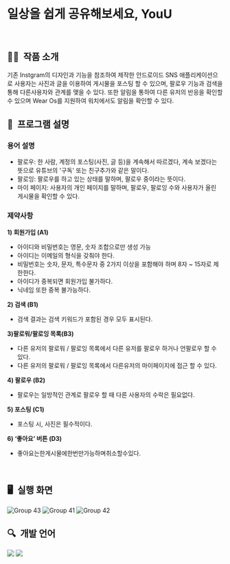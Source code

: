 # 일상을 쉽게 공유해보세요, YouU
<br> 

## ✍🏻&nbsp; 작품 소개
기존 Instgram의 디자인과 기능을 참조하여 제작한 안드로이드 SNS 애플리케이션으로 사용자는 사진과 글을 이용하여 게시물을 포스팅 할 수 있으며, 팔로우 기능과 검색을 통해 다른사용자와 관계를 맺을 수 있다. 
또한 알림을 통하여 다른 유저의 반응을 확인할 수 있으며 Wear Os를 지원하여 워치에서도 알림을 확인할 수 있다.
<br>

## 📍&nbsp; 프로그램 설명

### 용어 설명
- 팔로우: 한 사람, 계정의 포스팅(사진, 글 등)을 계속해서 따르겠다, 계속 보겠다는 뜻으로 유튜브의 '구독' 또는 친구추가와 같은 말이다.
- 팔로잉: 팔로우를 하고 있는 상태를 말하며, 팔로우 중이라는 뜻이다.
- 마이 페이지: 사용자의 개인 페이지를 말하며, 팔로우, 팔로잉 수와 사용자가 올린 게시물을 확인할 수 있다.

### 제약사항
**1) 회원가입 (A1)**
- 아이디와 비밀번호는 영문, 숫자 조합으로만 생성 가능
- 아이디는 이메일의 형식을 갖춰야 한다.
- 비밀번호는 숫자, 문자, 특수문자 중 2가지 이상을 포함해야 하며 8자 ~ 15자로 제한한다.
- 아이디가 중복되면 회원가입 불가하다.
- 닉네임 또한 중복 불가능하다.

**2) 검색 (B1)**
- 검색 결과는 검색 키워드가 포함된 경우 모두 표시된다.

**3)팔로워/팔로잉 목록(B3)**
- 다른 유저의 팔로워 / 팔로잉 목록에서 다른 유저를 팔로우 하거나 언팔로우 할 수 있다.
- 다른 유저의 팔로워 / 팔로잉 목록에서 다른유저의 마이페이지에 접근 할 수 있다.

**4) 팔로우 (B2)**
- 팔로우는 일방적인 관계로 팔로우 할 때 다른 사용자의 수락은 필요없다.

**5) 포스팅 (C1)**
- 포스팅 시, 사진은 필수적이다.

**6) ‘좋아요’ 버튼 (D3)**
- 좋아요는한게시물에한번만가능하며취소할수있다.

<br>

## 🖥&nbsp; 실행 화면

![Group 43](https://user-images.githubusercontent.com/109158497/236520646-fcc29313-2503-4523-b262-f152c5baec6c.png)
![Group 41](https://user-images.githubusercontent.com/109158497/236520293-099d0e3e-7c32-4a7a-b39a-a141dfb17ca7.png)
![Group 42](https://user-images.githubusercontent.com/109158497/236520257-0a76012f-4bfe-4623-9ad9-6f3113d87161.png)


## 🔍&nbsp; 개발 언어
<img src="https://img.shields.io/badge/kotlin-FF7800?style=for-the-badge&logo=Kotlin&logoColor=white"> <img src="https://img.shields.io/badge/android-3DDC84?style=for-the-badge&logo=Android&logoColor=white">
